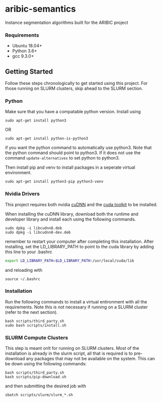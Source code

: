 # aribic-semantics
Instance segmentation algorithms built for the ARIBIC project

### Requirements

- Ubuntu 18.04+
- Python 3.6+
- gcc 9.3.0+

## Getting Started

Follow these steps chronologically to get started using this project. For those running on SLURM clusters, skip ahead to the SLURM section.

### Python

Make sure that you have a compatable python version. Install using

```shell
sudo apt-get install python3
```
OR 
```shell
sudo apt-get install python-is-python3
```

if you want the python command to automatically use python3. Note that the python command should point to python3. If it does not use the command ``update-alternatives`` to set python to python3.

Then install pip and venv to install packages in a seperate virtual environment.

```shell
sudo apt-get install python3-pip python3-venv
```

### Nvidia Drivers

This project requires both nvidia [cuDNN](https://developer.nvidia.com/cudnn) and the [cuda toolkit](https://developer.nvidia.com/cuda-downloads) to be installed. 

When installing the cuDNN library, download both the runtime and developer library and install each using the following commands.

```shell
sudo dpkg -i libcudnn8.deb
sudo dpkg -i libcudnn8-dev.deb
```

remember to restart your computer after completing this installation. After installing, set the LD_LIBRARY_PATH to point to the cuda library by adding this line to your .bashrc

```bash
export LD_LIBRARY_PATH=$LD_LIBRARY_PATH:/usr/local/cuda/lib
```

and reloading with

```shell
source ~/.bashrc
```

### Installation

Run the following commands to install a virtual entironment with all the requirements. Note this is not necessary if running on a SLURM cluster (refer to the next section).

```shell
bash scripts/third_party.sh
sudo bash scripts/install.sh
```

### SLURM Compute Clusters

This step is meant onlt for running on SLURM clusters. Most of the installation is already in the slurm script, all that is required is to pre-download any packages that may not be available on the system. This can be down using the following commands:

```shell
bash scripts/third_party.sh
bash scripts/pip-download.sh
```

and then submitting the desired job with


```shell
sbatch scripts/slurm/slurm_*.sh
```
